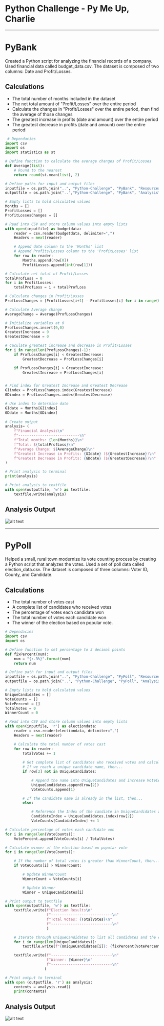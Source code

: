 # Python Challenge - Py Me Up, Charlie

-----

# PyBank
Created a Python script for analyzing the financial records of a company. Used financial data called budget_data.csv. The dataset is composed of two columns: Date and Profit/Losses.

## Calculations
* The total number of months included in the dataset
* The net total amount of "Profit/Losses" over the entire period
* Calculate the changes in "Profit/Losses" over the entire period, then find the average of those changes
* The greatest increase in profits (date and amount) over the entire period
* The greatest decrease in profits (date and amount) over the entire period

```python
 # Dependacies 
import csv
import os
import statistics as st 

# Define function to calculate the average changes of Profit/Losses
def Average(list):
    # Round to the nearest 
    return round(st.mean(list), 2) 

# Define paths for input and output files
inputfile = os.path.join("..", "Python-Challenge", "PyBank", "Resources", "budget_data.csv")
outputfile = os.path.join("..","Python-Challenge", "PyBank", "Analysis", "analysis.txt")

# Empty lists to hold calculated values
Months = []
ProfitLosses = []
ProfitLossesChanges = []

# Read into CSV and store column values into empty lists
with open(inputfile) as budgetdata:
    reader = csv.reader(budgetdata, delimiter=",")
    Headers = next(reader)

    # Append date column to the 'Months' list
    # Append Profits/Losses column to the 'ProfitLosses' list
    for row in reader:
        Months.append(row[0])
        ProfitLosses.append(int(row[1]))

# Calculate net total of Profit/Losses
totalProfLoss = 0
for i in ProfitLosses:
    totalProfLoss = i + totalProfLoss

# Calculate changes in Profit/Losses 
ProfLossChanges = [ProfitLosses[i+1] - ProfitLosses[i] for i in range(0,len(ProfitLosses)-1)]

# Calculate Average change
AverageChange = Average(ProfLossChanges)

# Initialize variables at 0
ProfLossChanges.insert(0,0)
GreatestIncrease = 0
GreatestDecrease = 0

# Caculate greatest increase and decrease in Profit/Losses
for i in range(len(ProfLossChanges)-1):
    if ProfLossChanges[i] < GreatestDecrease:
        GreatestDecrease = ProfLossChanges[i]

    if ProfLossChanges[i] > GreatestIncrease:
        GreatestIncrease = ProfLossChanges[i]   


# Find index for Greatest Increase and Greatest Decrease
GIindex = ProfLossChanges.index(GreatestIncrease)
GDindex = ProfLossChanges.index(GreatestDecrease)

# Use index to determine date
GIdate = Months[GIindex]
GDdate = Months[GDindex]
    
# Create output
analysis= (
    f"Financial Analysis\n"
    f"----------------------------\n"
    f"Total months: {len(Months)}\n"
    f"Total: ${totalProfLoss}\n"
    f"Average Change: ${AverageChange}\n"
    f"Greatest Increase in Profits: {GIdate} (${GreatestIncrease})\n"
    f"Greatest Decrease in Profits: {GDdate} (${GreatestDecrease})\n"
)

# Print analysis to terminal
print(analysis)

# Print analysis to textfile
with open(outputfile, 'w') as textfile:
    textfile.write(analysis)
```
## Analysis Output

![alt text](https://github.com/gnivil/Python-Challenge/blob/b6156db27ed7c5f7bfe181396ef999f39b96b09e/PyBank/Analysis/PyBank%20Analysis.png)

-----

# PyPoll
Helped a small, rural town modernize its vote counting process by creating a Python script that analyzes the votes. Used a set of poll data called election_data.csv. The dataset is composed of three columns: Voter ID, County, and Candidate.

## Calculations
* The total number of votes cast
* A complete list of candidates who received votes
* The percentage of votes each candidate won
* The total number of votes each candidate won
* The winner of the election based on popular vote.

```python
# Dependacies 
import csv
import os

# Define function to set percentage to 3 decimal points
def fixPercent(num):
    num = "{:.3%}".format(num)
    return num

# Define path for input and output files
inputfile = os.path.join("..", "Python-Challenge", "PyPoll", "Resources", "election_data.csv")
outputfile = os.path.join("..", "Python-Challenge", "PyPoll", "Analysis", "analysis.txt")

# Empty lists to hold calculated values
UniqueCandidates = []
VoteCounts = []
VotePercent = []
TotalVotes = 0
WinnerCount = 0

# Read into CSV and store column values into empty lists
with open(inputfile, 'r') as electiondata:
    reader = csv.reader(electiondata, delimiter=",")
    Headers = next(reader)

    # Calculate the total number of votes cast
    for row in reader: 
        TotalVotes += 1
    
        # Get complete list of candidates who received votes and calculate each one's total number of votes
        # If we reach a unique candidate name, then...
        if row[2] not in UniqueCandidates:

            # Append the name into UniqueCandidates and increase VoteCounts by 1 
            UniqueCandidates.append(row[2])
            VoteCounts.append(1)

        # If the candidate name is already in the list, then...
        else:

            # Reference the Index of the candiate in UniqueCandidates and increase VoteCounts by 1
            CandidateIndex = UniqueCandidates.index(row[2])
            VoteCounts[CandidateIndex] += 1

# Calculate percentage of votes each candidate won
for i in range(len(VoteCounts)):
    VotePercent.append(VoteCounts[i] / TotalVotes)

# Calculate winner of the election based on popular vote
for i in range(len(VoteCounts)):

    # If the number of total votes is greater than WinnerCount, then...
    if VoteCounts[i] > WinnerCount:

        # Update WinnerCount
        WinnerCount = VoteCounts[i]

        # Update Winner
        Winner = UniqueCandidates[i]

# Print output to textfile
with open(outputfile, 'w') as textfile:
    textfile.write(f"Election Results\n"
                   f"----------------------------\n"
                   f"Total Votes: {TotalVotes}\n"
                   f"----------------------------\n"
                   )

    # Iterate through UniqueCandidates to list all candidates and the calculated information
    for i in range(len(UniqueCandidates)):
        textfile.write(f"{UniqueCandidates[i]}: {fixPercent(VotePercent[i])} ({VoteCounts[i]})\n")

    textfile.write(f"----------------------------\n"
                   f"Winner: {Winner}\n"
                   f"----------------------------\n"
                  )

# Print output to terminal
with open (outputfile, 'r') as analysis:
    contents = analysis.read()
    print(contents)
```

## Analysis Output

![alt text](https://github.com/gnivil/Python-Challenge/blob/c129d552965b1ad39ac4f3c90f406f3733725f9c/PyPoll/Analysis/PyPoll%20Analysis.png)